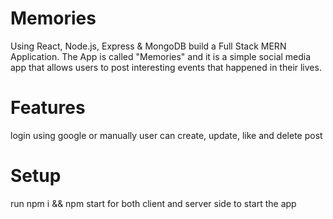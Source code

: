 # Memories
Using React, Node.js, Express & MongoDB build a Full Stack MERN Application. The App is called "Memories" and it is a simple social media app that allows users to post interesting events that happened in their lives.

# Features
login using google or manually
user can create, update, like and delete post

# Setup
run npm i && npm start for both client and server side to start the app
